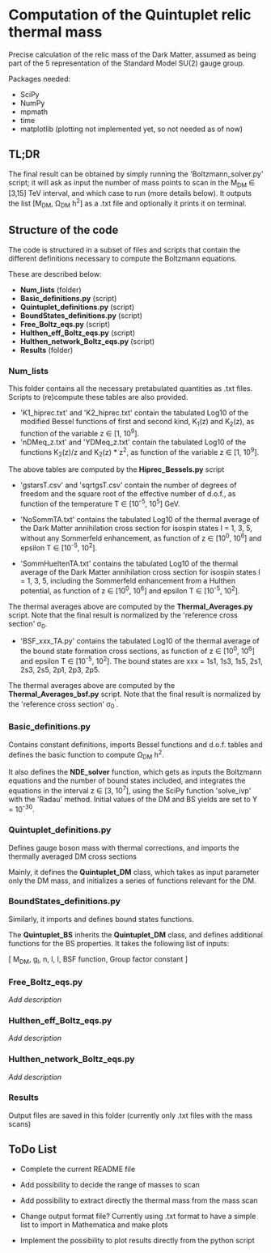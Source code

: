 # Computation of the Quintuplet relic thermal mass

Precise calculation of the relic mass of the Dark Matter, assumed as being part of the 5 representation of the Standard Model SU(2) gauge group.

Packages needed:

- SciPy
- NumPy
- mpmath
- time
- matplotlib (plotting not implemented yet, so not needed as of now)


## TL;DR

The final result can be obtained by simply running the 'Boltzmann_solver.py' script; it will ask as input the number of mass points to scan in the M<sub>DM</sub> ∈ [3,15] TeV interval, and which case to run (more details below). It outputs the list [M<sub>DM</sub>, Ω<sub>DM</sub> h<sup>2</sup>] as a .txt file and optionally it prints it on terminal.

## Structure of the code

The code is structured in a subset of files and scripts that contain the different definitions necessary to compute the Boltzmann equations.

These are described below:

- **Num_lists** (folder)
- **Basic_definitions.py** (script)
- **Quintuplet_definitions.py** (script)
- **BoundStates_definitions.py** (script)
- **Free_Boltz_eqs.py** (script)
- **Hulthen_eff_Boltz_eqs.py** (script)
- **Hulthen_network_Boltz_eqs.py** (script)
- **Results** (folder)


### Num_lists

This folder contains all the necessary pretabulated quantities as .txt files. Scripts to (re)compute these tables are also provided.

- 'K1_hiprec.txt' and 'K2_hiprec.txt' contain the tabulated Log10 of the modified Bessel functions of first and second kind, K<sub>1</sub>(z) and K<sub>2</sub>(z), as function of the variable z ∈ [1, 10<sup>9</sup>].  
- 'nDMeq_z.txt' and 'YDMeq_z.txt' contain the tabulated Log10 of the functions K<sub>2</sub>(z)/z and K<sub>2</sub>(z) * z<sup>2</sup>, as function of the variable z ∈ [1, 10<sup>9</sup>].

The above tables are computed by the **Hiprec_Bessels.py** script

- 'gstarsT.csv' and 'sqrtgsT.csv' contain the number of degrees of freedom and the square root of the effective number of d.o.f., as function of the temperature T ∈ [10<sup>-5</sup>, 10<sup>5</sup>] GeV.

- 'NoSommTA.txt' contains the tabulated Log10 of the thermal average of the Dark Matter annihilation cross section for isospin states I = 1, 3, 5, without any Sommerfeld enhancement, as function of z ∈ [10<sup>0</sup>, 10<sup>6</sup>] and epsilon T ∈ [10<sup>-5</sup>, 10<sup>2</sup>]. 

- 'SommHueltenTA.txt' contains the tabulated Log10 of the thermal average of the Dark Matter annihilation cross section for isospin states I = 1, 3, 5, including the Sommerfeld enhancement from a Hulthen potential, as function of z ∈ [10<sup>0</sup>, 10<sup>6</sup>] and epsilon T ∈ [10<sup>-5</sup>, 10<sup>2</sup>].

The thermal averages above are computed by the **Thermal_Averages.py** script. Note that the final result is normalized by the 'reference cross section' σ<sub>0</sub>.

- 'BSF_xxx_TA.py' contains the tabulated Log10 of the thermal average of the bound state formation cross sections, as function of z ∈ [10<sup>0</sup>, 10<sup>6</sup>] and epsilon T ∈ [10<sup>-5</sup>, 10<sup>2</sup>]. The bound states are xxx = 1s1, 1s3, 1s5, 2s1, 2s3, 2s5, 2p1, 2p3, 2p5.

The thermal averages above are computed by the **Thermal_Averages_bsf.py** script. Note that the final result is normalized by the 'reference cross section' σ<sub>0</sub><sup>'</sup>.


### Basic_definitions.py 

Contains constant definitions, imports Bessel functions and d.o.f. tables and defines the basic function to compute Ω<sub>DM</sub> h<sup>2</sup>. 

It also defines the **NDE_solver** function, which gets as inputs the Boltzmann equations and the number of bound states included, and integrates the equations in the interval z ∈ [3, 10<sup>7</sup>], using the SciPy function 'solve_ivp' with the 'Radau' method. Initial values of the DM and BS yields are set to Y = 10<sup>-30</sup>.

### Quintuplet_definitions.py

Defines gauge boson mass with thermal corrections, and imports the thermally averaged DM cross sections

Mainly, it defines the **Quintuplet_DM** class, which takes as input parameter only the DM mass, and initializes a series of functions relevant for the DM.


### BoundStates_definitions.py 

Similarly, it imports and defines bound states functions.

The **Quintuplet_BS** inherits the **Quintuplet_DM** class, and defines additional functions for the BS properties. It takes the following list of inputs:

[ M<sub>DM</sub>, g<sub>I</sub>, n, l, I, BSF function, Group factor constant ]

### Free_Boltz_eqs.py

*Add description*

### Hulthen_eff_Boltz_eqs.py

*Add description*

### Hulthen_network_Boltz_eqs.py

*Add description*

### Results

Output files are saved in this folder (currently only .txt files with the mass scans)

## ToDo List

- Complete the current README file

- Add possibility to decide the range of masses to scan

- Add possibility to extract directly the thermal mass from the mass scan

- Change output format file? Currently using .txt format to have a simple list to import in Mathematica and make plots

- Implement the possibility to plot results directly from the python script
